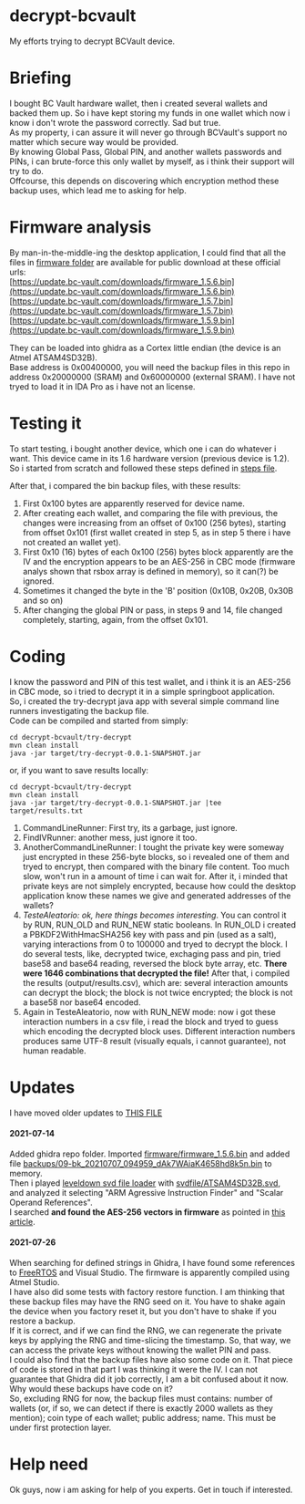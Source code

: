# decrypt-bcvault
My efforts trying to decrypt BCVault device.

# Briefing
I bought BC Vault hardware wallet, then i created several wallets and backed them up. So i have kept storing my funds in one wallet which now i know i don't wrote the password correctly. Sad but true.  
As my property, i can assure it will never go through BCVault's support no matter which secure way would be provided.  
By knowing Global Pass, Global PIN, and another wallets passwords and PINs, i can brute-force this only wallet by myself, as i think their support will try to do.  
Offcourse, this depends on discovering which encryption method these backup uses, which lead me to asking for help.  

# Firmware analysis
By man-in-the-middle-ing the desktop application, I could find that all the files in [firmware folder](firmware/) are available for public download at these official urls:  
[https://update.bc-vault.com/downloads/firmware_1.5.6.bin](https://update.bc-vault.com/downloads/firmware_1.5.6.bin)  
[https://update.bc-vault.com/downloads/firmware_1.5.7.bin](https://update.bc-vault.com/downloads/firmware_1.5.7.bin)  
[https://update.bc-vault.com/downloads/firmware_1.5.9.bin](https://update.bc-vault.com/downloads/firmware_1.5.9.bin)  

They can be loaded into ghidra as a Cortex little endian (the device is an Atmel ATSAM4SD32B).  
Base address is 0x00400000, you will need the backup files in this repo in address 0x20000000 (SRAM) and 0x60000000 (external SRAM). I have not tryed to load it in IDA Pro as i have not an license.  

# Testing it
To start testing, i bought another device, which one i can do whatever i want. This device came in its 1.6 hardware version (previous device is 1.2). So i started from scratch and followed these steps defined in [steps file](test-steps.md).  

After that, i compared the bin backup files, with these results:  
1. First 0x100 bytes are apparently reserved for device name.  
2. After creating each wallet, and comparing the file with previous, the changes were increasing from an offset of 0x100 (256 bytes), starting from offset 0x101 (first wallet created in step 5, as in step 5 there i have not created an wallet yet).  
2. First 0x10 (16) bytes of each 0x100 (256) bytes block apparently are the IV and the encryption appears to be an AES-256 in CBC mode (firmware analys shown that rsbox array is defined in memory), so it can(?) be ignored.  
3. Sometimes it changed the byte in the 'B' position (0x10B, 0x20B, 0x30B and so on)  
4. After changing the global PIN or pass, in steps 9 and 14, file changed completely, starting, again, from the offset 0x101.  

# Coding
I know the password and PIN of this test wallet, and i think it is an AES-256 in CBC mode, so i tried to decrypt it in a simple springboot application.  
So, i created the try-decrypt java app with several simple command line runners investigating the backup file.  
Code can be compiled and started from simply:  
```console
cd decrypt-bcvault/try-decrypt
mvn clean install
java -jar target/try-decrypt-0.0.1-SNAPSHOT.jar
```

or, if you want to save results locally:  
```console
cd decrypt-bcvault/try-decrypt
mvn clean install
java -jar target/try-decrypt-0.0.1-SNAPSHOT.jar |tee target/results.txt
```

1. CommandLineRunner: First try, its a garbage, just ignore.  
2. FindIVRunner: another mess, just ignore it too.  
3. AnotherCommandLineRunner: I tought the private key were someway just encrypted in these 256-byte blocks, so i revealed one of them and tryed to encrypt, then compared with the binary file content. Too much slow, won't run in a amount of time i can wait for. After it, i minded that private keys are not simplely encrypted, because how could the desktop application know these names we give and generated addresses of the wallets?  
4. *TesteAleatorio: ok, here things becomes interesting*. You can control it by RUN, RUN_OLD and RUN_NEW static booleans. In RUN_OLD i created a PBKDF2WithHmacSHA256 key with pass and pin (used as a salt), varying interactions from 0 to 100000 and tryed to decrypt the block. I do several tests, like, decrypted twice, exchaging pass and pin, tried base58 and base64 reading, reversed the block byte array, etc. **There were 1646 combinations that decrypted the file!** After that, i compiled the results (output/results.csv), which are: several interaction amounts can decrypt the block; the block is not twice encrypted; the block is not a base58 nor base64 encoded.  
5. Again in TesteAleatorio, now with RUN_NEW mode: now i got these interaction numbers in a csv file, i read the block and tryed to guess which encoding the decrypted block uses. Different interaction numbers produces same UTF-8 result (visually equals, i cannot guarantee), not human readable.  

# Updates
I have moved older updates to [THIS FILE](updates.md)  

#### 2021-07-14
Added ghidra repo folder. Imported [firmware/firmware_1.5.6.bin](firmware/firmware_1.5.6.bin) and added file [backups/09-bk_20210707_094959_dAk7WAiaK4658hd8k5n.bin](backups/09-bk_20210707_094959_dAk7WAiaK4658hd8k5n.bin) to memory.  
Then i played [leveldown svd file loader](https://github.com/leveldown-security/SVD-Loader-Ghidra) with [svdfile/ATSAM4SD32B.svd](svdfile/ATSAM4SD32B.svd), and analyzed it selecting "ARM Agressive Instruction Finder" and "Scalar Operand References".  
I searched **and found the AES-256 vectors in firmware** as pointed in [this article](https://www.pentestpartners.com/security-blog/reverse-engineering-keys-from-firmware-a-how-to/).  

#### 2021-07-26  
When searching for defined strings in Ghidra, I have found some references to [FreeRTOS](https://www.freertos.org/) and Visual Studio. The firmware is apparently compiled using Atmel Studio.  
I have also did some tests with factory restore function. I am thinking that these backup files may have the RNG seed on it. You have to shake again the device when you factory reset it, but you don't have to shake if you restore a backup.  
If it is correct, and if we can find the RNG, we can regenerate the private keys by applying the RNG and time-slicing the timestamp. So, that way, we can access the private keys without knowing the wallet PIN and pass.  
I could also find that the backup files have also some code on it. That piece of code is stored in that part I was thinking it were the IV. I can not guarantee that Ghidra did it job correctly, I am a bit confused about it now. Why would these backups have code on it?  
So, excluding RNG for now, the backup files must contains: number of wallets (or, if so, we can detect if there is exactly 2000 wallets as they mention); coin type of each wallet; public address; name. This must be under first protection layer.  

# Help need
Ok guys, now i am asking for help of you experts. Get in touch if interested.  

